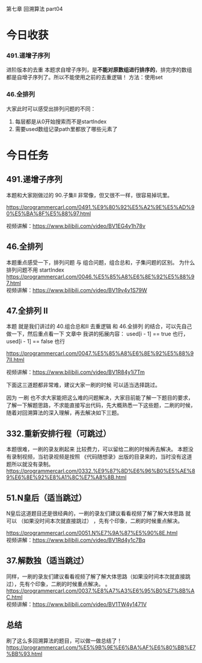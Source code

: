 第七章 回溯算法 part04
# 今日收获
### 491.递增子序列 
进阶版本的去重
本题求自增子序列，是**不能对原数组进行排序的**，排完序的数组都是自增子序列了。所以不能使用之前的去重逻辑！
方法：使用set

### 46.全排列 
大家此时可以感受出排列问题的不同：
1. 每层都是从0开始搜索而不是startIndex
2. 需要used数组记录path里都放了哪些元素了

# 今日任务
## 491.递增子序列 

本题和大家刚做过的 90.子集II 非常像，但又很不一样，很容易掉坑里。 

https://programmercarl.com/0491.%E9%80%92%E5%A2%9E%E5%AD%90%E5%BA%8F%E5%88%97.html 

视频讲解：https://www.bilibili.com/video/BV1EG4y1h78v  

## 46.全排列 
本题重点感受一下，排列问题 与 组合问题，组合总和，子集问题的区别。 为什么排列问题不用 startIndex 
https://programmercarl.com/0046.%E5%85%A8%E6%8E%92%E5%88%97.html   
视频讲解：https://www.bilibili.com/video/BV19v4y1S79W   

## 47.全排列 II 
本题 就是我们讲过的 40.组合总和II 去重逻辑 和 46.全排列 的结合，可以先自己做一下，然后重点看一下 文章中 我讲的拓展内容： used[i - 1] == true 也行，used[i - 1] == false 也行 

https://programmercarl.com/0047.%E5%85%A8%E6%8E%92%E5%88%97II.html     
 
视频讲解：https://www.bilibili.com/video/BV1R84y1i7Tm

下面这三道题都非常难，建议大家一刷的时候 可以适当选择跳过。 

因为 一刷 也不求大家能把这么难的问题解决，大家目前能了解一下题目的要求，了解一下解题思路，不求能直接写出代码，先大概熟悉一下这些题，二刷的时候，随着对回溯算法的深入理解，再去解决如下三题。 


## 332.重新安排行程（可跳过） 
本题很难，一刷的录友刷起来 比较费力，可以留给二刷的时候再去解决。
本题没有录制视频，当初录视频是按照 《代码随想录》出版的目录来的，当时没有这道题所以就没有录制。
https://programmercarl.com/0332.%E9%87%8D%E6%96%B0%E5%AE%89%E6%8E%92%E8%A1%8C%E7%A8%8B.html  

## 51.N皇后（适当跳过） 
N皇后这道题目还是很经典的，一刷的录友们建议看看视频了解了解大体思路 就可以 （如果没时间本次就直接跳过） ，先有个印象，二刷的时候重点解决。  

https://programmercarl.com/0051.N%E7%9A%87%E5%90%8E.html   
视频讲解：https://www.bilibili.com/video/BV1Rd4y1c7Bq 

## 37.解数独（适当跳过）  
同样，一刷的录友们建议看看视频了解了解大体思路（如果没时间本次就直接跳过），先有个印象，二刷的时候重点解决。 
。
https://programmercarl.com/0037.%E8%A7%A3%E6%95%B0%E7%8B%AC.html   
视频讲解：https://www.bilibili.com/video/BV1TW4y1471V

## 总结  
刷了这么多回溯算法的题目，可以做一做总结了！
https://programmercarl.com/%E5%9B%9E%E6%BA%AF%E6%80%BB%E7%BB%93.html 



